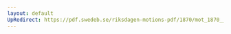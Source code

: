 ```yaml
---
layout: default
UpRedirect: https://pdf.swedeb.se/riksdagen-motions-pdf/1870/mot_1870__ak__00155/mot_1870__ak__00155_001.pdf
---
```

